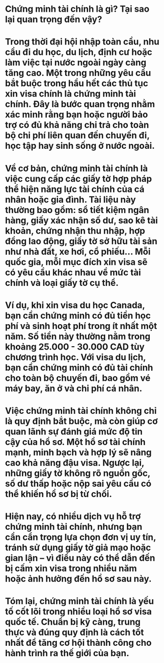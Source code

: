 # Chứng minh tài chính là gì? Tại sao lại quan trọng đến vậy?

# 

# Trong thời đại hội nhập toàn cầu, nhu cầu đi du học, du lịch, định cư hoặc làm việc tại nước ngoài ngày càng tăng cao. Một trong những yêu cầu bắt buộc trong hầu hết các thủ tục xin visa chính là chứng minh tài chính. Đây là bước quan trọng nhằm xác minh rằng bạn hoặc người bảo trợ có đủ khả năng chi trả cho toàn bộ chi phí liên quan đến chuyến đi, học tập hay sinh sống ở nước ngoài.

# 

# Về cơ bản, chứng minh tài chính là việc cung cấp các giấy tờ hợp pháp thể hiện năng lực tài chính của cá nhân hoặc gia đình. Tài liệu này thường bao gồm: sổ tiết kiệm ngân hàng, giấy xác nhận số dư, sao kê tài khoản, chứng nhận thu nhập, hợp đồng lao động, giấy tờ sở hữu tài sản như nhà đất, xe hơi, cổ phiếu… Mỗi quốc gia, mỗi mục đích xin visa sẽ có yêu cầu khác nhau về mức tài chính và loại giấy tờ cụ thể.

# 

# Ví dụ, khi xin visa du học Canada, bạn cần chứng minh có đủ tiền học phí và sinh hoạt phí trong ít nhất một năm. Số tiền này thường nằm trong khoảng 25.000 - 30.000 CAD tùy chương trình học. Với visa du lịch, bạn cần chứng minh có đủ tài chính cho toàn bộ chuyến đi, bao gồm vé máy bay, ăn ở và chi phí cá nhân.

# 

# Việc chứng minh tài chính không chỉ là quy định bắt buộc, mà còn giúp cơ quan lãnh sự đánh giá mức độ tin cậy của hồ sơ. Một hồ sơ tài chính mạnh, minh bạch và hợp lý sẽ nâng cao khả năng đậu visa. Ngược lại, những giấy tờ không rõ nguồn gốc, số dư thấp hoặc nộp sai yêu cầu có thể khiến hồ sơ bị từ chối.

# 

# Hiện nay, có nhiều dịch vụ hỗ trợ chứng minh tài chính, nhưng bạn cần cẩn trọng lựa chọn đơn vị uy tín, tránh sử dụng giấy tờ giả mạo hoặc gian lận – vì điều này có thể dẫn đến bị cấm xin visa trong nhiều năm hoặc ảnh hưởng đến hồ sơ sau này.

# 

# Tóm lại, chứng minh tài chính là yếu tố cốt lõi trong nhiều loại hồ sơ visa quốc tế. Chuẩn bị kỹ càng, trung thực và đúng quy định là cách tốt nhất để tăng cơ hội thành công cho hành trình ra thế giới của bạn.

